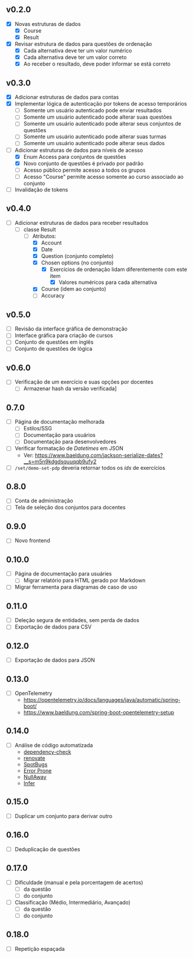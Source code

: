 ## v0.2.0
- [x] Novas estruturas de dados
  - [x] Course
  - [x] Result
- [x] Revisar estrutura de dados para questões de ordenação
  - [x] Cada alternativa deve ter um valor numérico
  - [x] Cada alternativa deve ter um valor correto
  - [x] Ao receber o resultado, deve poder informar se está correto

## v0.3.0
- [x] Adicionar estruturas de dados para contas
- [x] Implementar lógica de autenticação por tokens de acesso temporários
  - [ ] Somente um usuário autenticado pode enviar resultados
  - [ ] Somente um usuário autenticado pode alterar suas questões
  - [ ] Somente um usuário autenticado pode alterar seus conjuntos de questões
  - [ ] Somente um usuário autenticado pode alterar suas turmas
  - [ ] Somente um usuário autenticado pode alterar seus dados
- [ ] Adicionar estruturas de dados para níveis de acesso
  - [x] Enum Access para conjuntos de questões
  - [x] Novo conjunto de questões é privado por padrão
  - [ ] Acesso público permite acesso a todos os grupos
  - [ ] Acesso "Course" permite acesso somente ao curso associado ao conjunto
- [ ] Invalidação de tokens

## v0.4.0
- [ ] Adicionar estruturas de dados para receber resultados
  - [ ] classe Result 
    - [ ] Atributos:
      - [x] Account
      - [x] Date
      - [x] Question (conjunto completo)
      - [x] Chosen options (no conjunto)
        - [x] Exercícios de ordenação lidam diferentemente com este item
          - [x] Valores numéricos para cada alternativa
      - [x] Course (idem ao conjunto)
      - [ ] Accuracy

## v0.5.0
- [ ] Revisão da interface gráfica de demonstração
- [ ] Interface gráfica para criação de cursos
- [ ] Conjunto de questões em inglês
- [ ] Conjunto de questões de lógica

## v0.6.0
- [ ] Verificação de um exercício e suas opções por docentes
  - [ ] Armazenar hash da versão verificada]

## 0.7.0
- [ ] Página de documentação melhorada
  - [ ] Estilos/SSG
  - [ ] Documentação para usuários
  - [ ] Documentação para desenvolvedores
- [ ] Verificar formatação de _Datetimes_ em JSON
  - Ver: <https://www.baeldung.com/jackson-serialize-dates?__s=m5n9kdgdsquuqqb9ufy2>
- [ ] `/set/demo-set-pdp` deveria retornar todos os _ids_ de exercícios

## 0.8.0
- [ ] Conta de administração
- [ ] Tela de seleção dos conjuntos para docentes

## 0.9.0
- [ ] Novo frontend

## 0.10.0
- [ ] Página de documentação para usuáries
  - [ ] Migrar relatório para HTML gerado por Markdown
- [ ] Migrar ferramenta para diagramas de caso de uso

## 0.11.0
- [ ] Deleção segura de entidades, sem perda de dados
- [ ] Exportação de dados para CSV

## 0.12.0
- [ ] Exportação de dados para JSON

## 0.13.0
- [ ] OpenTelemetry
  - <https://opentelemetry.io/docs/languages/java/automatic/spring-boot/>
  - <https://www.baeldung.com/spring-boot-opentelemetry-setup>

## 0.14.0 
- [ ] Análise de código automatizada
  - [dependency-check](http://jeremylong.github.io/DependencyCheck)
  - [renovate](https://github.com/renovatebot/renovate)
  - [SpotBugs](https://spotbugs.readthedocs.io/)
  - [Error Prone](https://errorprone.info/)
  - [NullAway](https://github.com/uber/NullAway)
  - [Infer](https://fbinfer.com/docs/getting-started/)

## 0.15.0
- [ ] Duplicar um conjunto para derivar outro

## 0.16.0
- [ ] Deduplicação de questões

## 0.17.0
- [ ] Dificuldade (manual e pela porcentagem de acertos) 
  - [ ] da questão 
  - [ ] do conjunto
- [ ] Classificação (Médio, Intermediário, Avançado)
  - [ ] da questão 
  - [ ] do conjunto

## 0.18.0
- [ ] Repetição espaçada
